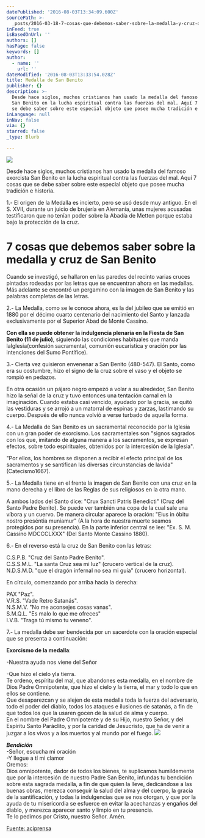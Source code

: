 ```yaml
---
datePublished: '2016-08-03T13:34:09.600Z'
sourcePath: >-
  _posts/2016-03-18-7-cosas-que-debemos-saber-sobre-la-medalla-y-cruz-de-san-ben.md
inFeed: true
isBasedOnUrl: ''
authors: []
hasPage: false
keywords: []
author:
  - name: ''
    url: ''
dateModified: '2016-08-03T13:33:54.028Z'
title: Medalla de San Benito
publisher: {}
description: >-
  Desde hace siglos, muchos cristianos han usado la medalla del famoso exorcista
  San Benito en la lucha espiritual contra las fuerzas del mal. Aquí 7 cosas que
  se debe saber sobre este especial objeto que posee mucha tradición e historia.
inLanguage: null
inNav: false
via: {}
starred: false
_type: Blurb

---
```

![](https://the-grid-user-content.s3-us-west-2.amazonaws.com/ad7046e1-50f1-4f0b-a60a-f5d1d6ef9ee3.jpg)

Desde hace siglos, muchos cristianos han usado la medalla del famoso exorcista San Benito en la lucha espiritual contra las fuerzas del mal. Aquí 7 cosas que se debe saber sobre este especial objeto que posee mucha tradición e historia.

1.- El origen de la Medalla es incierto, pero se usó desde muy antiguo. En el S. XVII, durante un juicio de brujería en Alemania, unas mujeres acusadas testificaron que no tenían poder sobre la Abadía de Metten porque estaba bajo la protección de la cruz.

# 7 cosas que debemos saber sobre la medalla y cruz de San Benito

Cuando se investigó, se hallaron en las paredes del recinto varias cruces pintadas rodeadas por las letras que se encuentran ahora en las medallas. Más adelante se encontró un pergamino con la imagen de San Benito y las palabras completas de las letras.

2.- La Medalla, como se le conoce ahora, es la del jubileo que se emitió en 1880 por el décimo cuarto centenario del nacimiento del Santo y lanzada exclusivamente por el Superior Abad de Monte Cassino.

**Con ella se puede obtener la indulgencia plenaria en la Fiesta de San Benito (11 de julio)**, siguiendo las condiciones habituales que manda laIglesia(confesión sacramental, comunión eucarística y oración por las intenciones del Sumo Pontífice).

3.- Cierta vez quisieron envenenar a San Benito (480-547). El Santo, como era su costumbre, hizo el signo de la cruz sobre el vaso y el objeto se rompió en pedazos.

En otra ocasión un pájaro negro empezó a volar a su alrededor, San Benito hizo la señal de la cruz y tuvo entonces una tentación carnal en la imaginación. Cuando estaba casi vencido, ayudado por la gracia, se quitó las vestiduras y se arrojó a un matorral de espinas y zarzas, lastimando su cuerpo. Después de ello nunca volvió a verse turbado de aquella forma.

4.- La Medalla de San Benito es un sacramental reconocido por la Iglesia con un gran poder de exorcismo. Los sacramentales son "signos sagrados con los que, imitando de alguna manera a los sacramentos, se expresan efectos, sobre todo espirituales, obtenidos por la intercesión de la Iglesia".

"Por ellos, los hombres se disponen a recibir el efecto principal de los sacramentos y se santifican las diversas circunstancias de lavida" (Catecismo1667).

5.- La Medalla tiene en el frente la imagen de San Benito con una cruz en la mano derecha y el libro de las Reglas de sus religiosos en la otra mano.

A ambos lados del Santo dice: "Crux Sancti Patris Benedicti" (Cruz del Santo Padre Benito). Se puede ver también una copa de la cual sale una víbora y un cuervo. De manera circular aparece la oración: "Eius in óbitu nostro preséntia muniamur" (A la hora de nuestra muerte seamos protegidos por su presencia). En la parte inferior central se lee: "Ex. S. M. Cassino MDCCCLXXX" (Del Santo Monte Cassino 1880).

6.- En el reverso está la cruz de San Benito con las letras:

C.S.P.B. "Cruz del Santo Padre Benito".  
C.S.S.M.L. "La santa Cruz sea mi luz" (crucero vertical de la cruz).  
N.D.S.M.D. "que el dragón infernal no sea mi guía" (crucero horizontal).

En círculo, comenzando por arriba hacia la derecha:

PAX "Paz".  
V.R.S. "Vade Retro Satanás".  
N.S.M.V. "No me aconsejes cosas vanas".  
S.M.Q.L. "Es malo lo que me ofreces"  
I.V.B. "Traga tú mismo tu veneno".

7.- La medalla debe ser bendecida por un sacerdote con la oración especial que se presenta a continuación:

**Exorcismo de la medalla**:

-Nuestra ayuda nos viene del Señor

-Que hizo el cielo yla tierra.  
Te ordeno, espíritu del mal, que abandones esta medalla, en el nombre de Dios Padre Omnipotente, que hizo el cielo y la tierra, el mar y todo lo que en ellos se contiene.  
Que desaparezcan y se alejen de esta medalla toda la fuerza del adversario, todo el poder del diablo, todos los ataques e ilusiones de satanás, a fin de que todos los que la usaren gocen de la salud de alma y cuerpo.  
En el nombre del Padre Omnipotente y de su Hijo, nuestro Señor, y del Espíritu Santo Paráclito, y por la caridad de Jesucristo, que ha de venir a juzgar a los vivos y a los muertos y al mundo por el fuego.
![](https://the-grid-user-content.s3-us-west-2.amazonaws.com/509c4f15-181f-4b91-82bc-9724b0a51f84.gif)

_**Bendición**_  
-Señor, escucha mi oración  
-Y llegue a tí mi clamor  
Oremos:  
Dios omnipotente, dador de todos los bienes, te suplicamos humildemente que por la intercesión de nuestro Padre San Benito, infundas tu bendición sobre esta sagrada medalla, a fin de que quien la lleve, dedicándose a las buenas obras, merezca conseguir la salud del alma y del cuerpo, la gracia de la santificación, y todas la indulgencias que se nos otorgan, y que por la ayuda de tu misericordia se esfuerce en evitar la acechanzas y engaños del diablo, y merezca aparecer santo y limpio en tu presencia.  
Te lo pedimos por Cristo, nuestro Señor. Amén.

[Fuente: aciprensa][0]

[0]: https://www.aciprensa.com/noticias/7-cosas-que-debemos-saber-sobre-la-medalla-y-cruz-de-san-benito-83474/